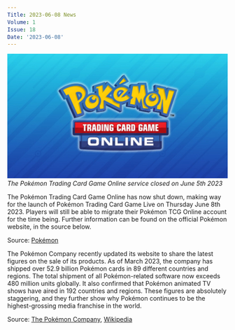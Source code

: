 ```yaml
---
Title: 2023-06-08 News
Volume: 1
Issue: 18
Date: '2023-06-08'
---
```



[![The Pokémon Trading Card Game Online service closed on June 5th 2023](/web/images/the-pokemon-trading-card-game-online-service-closed-on-june-5th-2023.png)](/web/images/the-pokemon-trading-card-game-online-service-closed-on-june-5th-2023.png)*The Pokémon Trading Card Game Online service closed on June 5th 2023*



The Pokémon Trading Card Game Online has now shut down, making way for the launch of Pokémon Trading Card Game Live on Thursday June 8th 2023. Players will still be able to migrate their Pokémon TCG Online account for the time being. Further information can be found on the official Pokémon website, in the source below.

Source: [Pokémon](https://www.pokemon.com/us/pokemon-news/pokemon-trading-card-game-online-will-sunset-on-june-5)

The Pokémon Company recently updated its website to share the latest figures on the sale of its products. As of March 2023, the company has shipped over 52.9 billion Pokémon cards in 89 different countries and regions. The total shipment of all Pokémon-related software now exceeds 480 million units globally. It also confirmed that Pokémon animated TV shows have aired in 192 countries and regions. These figures are absolutely staggering, and they further show why Pokémon continues to be the highest-grossing media franchise in the world.

Source: [The Pokémon Company](https://corporate.pokemon.co.jp/en/aboutus/figures/), [Wikipedia](https://en.wikipedia.org/wiki/List_of_highest-grossing_media_franchises)